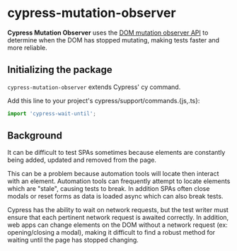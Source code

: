 # cypress-mutation-observer

**Cypress Mutation Observer** uses the [DOM mutation observer API](https://developer.mozilla.org/en-US/docs/Web/API/MutationObserver) to determine when the DOM has stopped mutating, making tests faster and more reliable.

## Initializing the package

`cypress-mutation-observer` extends Cypress' cy command.

Add this line to your project's cypress/support/commands.{js,.ts}:

```js
import 'cypress-wait-until';
```

## Background

It can be difficult to test SPAs sometimes because elements are constantly being added, updated and removed from the page.

This can be a problem because automation tools will locate then interact with an element. Automation tools can frequently attempt to locate elements which are "stale", causing tests to break. In addition SPAs often close modals or reset forms as data is loaded async which can also break tests.

Cypress has the ability to wait on network requests, but the test writer must ensure
that each pertinent network request is awaited correctly. In addition, web apps can change elements on the DOM without a network request (ex: opening/closing a modal), making it difficult to find a robust method for waiting until the page has stopped changing.